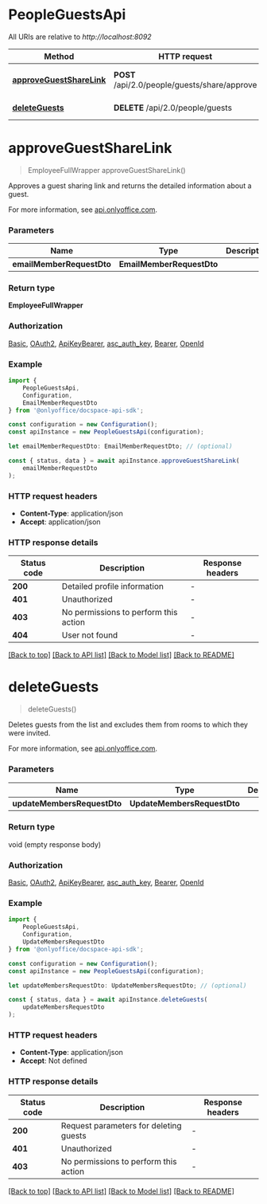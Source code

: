 # PeopleGuestsApi

All URIs are relative to *http://localhost:8092*

|Method | HTTP request | Description|
|------------- | ------------- | -------------|
|[**approveGuestShareLink**](#approveguestsharelink) | **POST** /api/2.0/people/guests/share/approve | Approve a guest sharing link|
|[**deleteGuests**](#deleteguests) | **DELETE** /api/2.0/people/guests | Delete guests|

# **approveGuestShareLink**
> EmployeeFullWrapper approveGuestShareLink()

Approves a guest sharing link and returns the detailed information about a guest.

For more information, see [api.onlyoffice.com](https://api.onlyoffice.com/docspace/api-backend/usage-api/approve-guest-share-link/).

### Parameters

|Name | Type | Description  | Notes|
|------------- | ------------- | ------------- | -------------|
| **emailMemberRequestDto** | **EmailMemberRequestDto**|  | |


### Return type

**EmployeeFullWrapper**

### Authorization

[Basic](../README.md#Basic), [OAuth2](../README.md#OAuth2), [ApiKeyBearer](../README.md#ApiKeyBearer), [asc_auth_key](../README.md#asc_auth_key), [Bearer](../README.md#Bearer), [OpenId](../README.md#OpenId)

### Example

```typescript
import {
    PeopleGuestsApi,
    Configuration,
    EmailMemberRequestDto
} from '@onlyoffice/docspace-api-sdk';

const configuration = new Configuration();
const apiInstance = new PeopleGuestsApi(configuration);

let emailMemberRequestDto: EmailMemberRequestDto; // (optional)

const { status, data } = await apiInstance.approveGuestShareLink(
    emailMemberRequestDto
);
```

### HTTP request headers

 - **Content-Type**: application/json
 - **Accept**: application/json


### HTTP response details
| Status code | Description | Response headers |
|-------------|-------------|------------------|
|**200** | Detailed profile information |  -  |
|**401** | Unauthorized |  -  |
|**403** | No permissions to perform this action |  -  |
|**404** | User not found |  -  |

[[Back to top]](#) [[Back to API list]](../README.md#documentation-for-api-endpoints) [[Back to Model list]](../README.md#documentation-for-models) [[Back to README]](../README.md)

# **deleteGuests**
> deleteGuests()

Deletes guests from the list and excludes them from rooms to which they were invited.

For more information, see [api.onlyoffice.com](https://api.onlyoffice.com/docspace/api-backend/usage-api/delete-guests/).

### Parameters

|Name | Type | Description  | Notes|
|------------- | ------------- | ------------- | -------------|
| **updateMembersRequestDto** | **UpdateMembersRequestDto**|  | |


### Return type

void (empty response body)

### Authorization

[Basic](../README.md#Basic), [OAuth2](../README.md#OAuth2), [ApiKeyBearer](../README.md#ApiKeyBearer), [asc_auth_key](../README.md#asc_auth_key), [Bearer](../README.md#Bearer), [OpenId](../README.md#OpenId)

### Example

```typescript
import {
    PeopleGuestsApi,
    Configuration,
    UpdateMembersRequestDto
} from '@onlyoffice/docspace-api-sdk';

const configuration = new Configuration();
const apiInstance = new PeopleGuestsApi(configuration);

let updateMembersRequestDto: UpdateMembersRequestDto; // (optional)

const { status, data } = await apiInstance.deleteGuests(
    updateMembersRequestDto
);
```

### HTTP request headers

 - **Content-Type**: application/json
 - **Accept**: Not defined


### HTTP response details
| Status code | Description | Response headers |
|-------------|-------------|------------------|
|**200** | Request parameters for deleting guests |  -  |
|**401** | Unauthorized |  -  |
|**403** | No permissions to perform this action |  -  |

[[Back to top]](#) [[Back to API list]](../README.md#documentation-for-api-endpoints) [[Back to Model list]](../README.md#documentation-for-models) [[Back to README]](../README.md)

